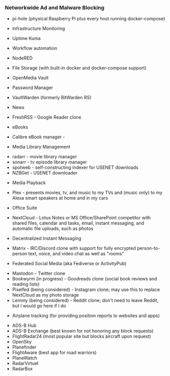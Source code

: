 ### Networkwide Ad and Malware Blocking
- pi-hole (physical Raspberry Pi plus every host running docker-compose)

* Infrastructure Monitoring
- Uptime Kuma

* Workflow automation
- NodeRED

* File Storage (with built-in docker and docker-compose support)
- OpenMedia Vault

* Password Manager
- VaultWarden (formerly BitWarden RS)

* News
- FreshRSS - Google Reader clone

* eBooks
- Calibre eBook manager -

* Media Library Management
- radarr - movie library manager
- sonarr - tv episode library manager
- spotweb - self-constructing indexer for USENET downloads
- NZBGet - USENET downloader

* Media Playback
- Plex - presents movies, tv, and music to my TVs and (music only) to my Alexa smart speakers at home and in my cars

* Office Suite
- NextCloud - Lotus Notes or MS Office/SharePoint competitor with shared files, calendar and tasks, email, instant messaging, and automatic file uploads, such as photos

* Decentralized Instant Messaging
- Matrix - IRC/Discord clone with support for fully encrypted person-to-person text, voice, and video chat as well as "rooms"

* Federated Social Media (aka Fediverse or ActivityPub)
- Mastodon - Twitter clone
- Bookwyrm (in progress) - Goodreads clone (social book reviews and reading lists)
- Pixelfed (being considered) - Instagram clone; may use this to replace NextCloud as my photo storage
- Lemmy (being considered) - Reddit clone; don't need to leave Reddit, but I would go here if I do

* Airplane tracking (for providing position reports to websites and apps)
- ADS-B Hub
- ADS-B Exchange (best known for not honoring any block requests)
- FlightRadar24 (most popular site but blocks aircraft upon request)
- OpenSky
- Planefinder
- FlightAware (best app for road warriors)
- PlaneWatch
- RadarVirtuel
- RadarBox
